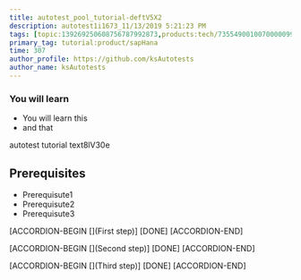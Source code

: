 ```yaml
---
title: autotest_pool_tutorial-deftV5X2
description: autotest1i1673_11/13/2019 5:21:23 PM
tags: [topic:139269250608756787992873,products:tech/73554900100700000996,tutorial:experience/advanced]
primary_tag: tutorial:product/sapHana
time: 307
author_profile: https://github.com/ksAutotests
author_name: ksAutotests
---
```

### You will learn
- You will learn this
- and that

autotest tutorial text8lV30e

## Prerequisites
- Prerequisute1
- Prerequisute2
- Prerequisute3

[ACCORDION-BEGIN [](First step)]
[DONE]
[ACCORDION-END]

[ACCORDION-BEGIN [](Second step)]
[DONE]
[ACCORDION-END]

[ACCORDION-BEGIN [](Third step)]
[DONE]
[ACCORDION-END]

